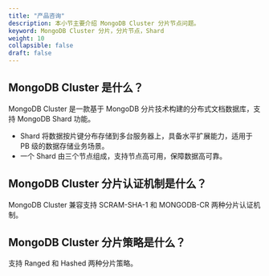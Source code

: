 ```yaml
---
title: "产品咨询"
description: 本小节主要介绍 MongoDB Cluster 分片节点问题。 
keyword: MongoDB Cluster 分片，分片节点，Shard
weight: 10
collapsible: false
draft: false
---
```


## MongoDB Cluster 是什么？

MongoDB Cluster 是一款基于 MongoDB 分片技术构建的分布式文档数据库，支持 MongoDB Shard 功能。

- Shard 将数据按片键分布存储到多台服务器上，具备水平扩展能力，适用于 PB 级的数据存储业务场景。
- 一个 Shard 由三个节点组成，支持节点高可用，保障数据高可靠。

## MongoDB Cluster 分片认证机制是什么？

MongoDB Cluster 兼容支持 SCRAM-SHA-1 和 MONGODB-CR 两种分片认证机制。

## MongoDB Cluster 分片策略是什么？

支持 Ranged 和 Hashed 两种分片策略。
